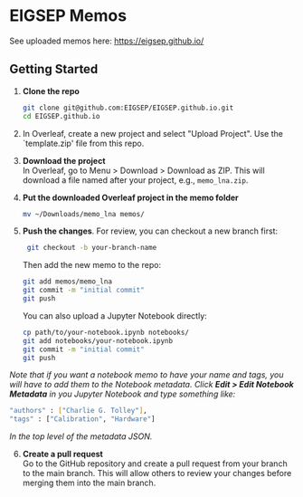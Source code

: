 # EIGSEP Memos

See uploaded memos here: https://eigsep.github.io/

## Getting Started

1. **Clone the repo**  
   ```bash
   git clone git@github.com:EIGSEP/EIGSEP.github.io.git
   cd EIGSEP.github.io

2. In Overleaf, create a new project and select "Upload Project". Use the `template.zip' file from this repo.

3. **Download the project**  
   In Overleaf, go to Menu > Download > Download as ZIP. This will download a file named after your project, e.g., `memo_lna.zip`.

4. **Put the downloaded Overleaf project in the memo folder**
   ```bash
   mv ~/Downloads/memo_lna memos/

5. **Push the changes**. For review, you can checkout a new branch first:
   ```bash
    git checkout -b your-branch-name
    ```
    
    Then add the new memo to the repo:
   ```bash
   git add memos/memo_lna
   git commit -m "initial commit"
   git push
   ```
   
   You can also upload a Jupyter Notebook directly:
   ```bash
   cp path/to/your-notebook.ipynb notebooks/
   git add notebooks/your-notebook.ipynb
   git commit -m "initial commit"
   git push
   ```

*Note that if you want a notebook memo to have your name and tags, you will have to add them to the Notebook metadata. Click **Edit > Edit Notebook Metadata** in you Jupyter Notebook and type something like:*
   ```bash
   "authors" : ["Charlie G. Tolley"],
   "tags" : ["Calibration", "Hardware"]
   ```

*In the top level of the metadata JSON.*
   

6. **Create a pull request**  
   Go to the GitHub repository and create a pull request from your branch to the main branch. This will allow others to review your changes before merging them into the main branch.

